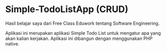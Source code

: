 # Simple-TodoListApp (CRUD)
Hasil belajar saya dari Free Class Eduwork tentang Software Engineering.

Aplikasi ini merupakan aplikasi Simple Todo List untuk mengatur apa yang akan kalian kerjakan.
Aplikasi ini dibangun dengan menggunakan PHP native.
